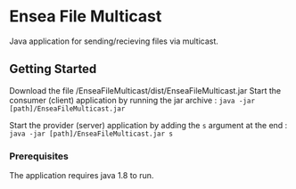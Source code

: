 # Ensea File Multicast

Java application for sending/recieving files via multicast.

## Getting Started

Download the file /EnseaFileMulticast/dist/EnseaFileMulticast.jar
Start the consumer (client) application by running the jar archive : `java -jar [path]/EnseaFileMulticast.jar`

Start the provider (server) application by adding the `s` argument at the end : `java -jar [path]/EnseaFileMulticast.jar s`

### Prerequisites

The application requires java 1.8 to run.
